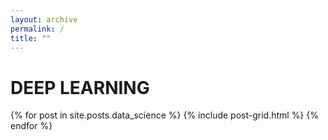 ```yaml
---
layout: archive
permalink: /
title: ""
---
```


<div class="tiles">
<h1>DEEP LEARNING</h1>
{% for post in site.posts.data_science %}
	{% include post-grid.html %}
{% endfor %}
</div><!-- /.tiles -->